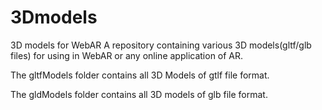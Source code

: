 # 3Dmodels
3D models for WebAR
A repository containing various 3D models(gltf/glb files) for using in WebAR or any online application of AR.

The gltfModels folder contains all 3D Models of gtlf file format.

The gldModels folder contains all 3D models of glb file format.

<!DOCTYPE html>
<html lang="en">

<head>
    <meta charset="UTF-8" />
    <meta http-equiv="X-UA-Compatible" content="IE=edge" />
    <meta name="viewport" content="width=device-width, initial-scale=1.0" />
    <script src="https://ajax.googleapis.com/ajax/libs/jquery/3.5.1/jquery.min.js"></script>
    <script type="module" src="https://unpkg.com/@google/model-viewer/dist/model-viewer.min.js"></script>
    <script>
        $(document).ready(function() {
            //const modelViewer = $("model-viewer");
            const modelViewer = document.querySelector("model-viewer");

            window.switchModel = (element, name) => {
                if (name === "Chair") {
                    modelViewer.src =
                        "https://modelviewer.dev/assets/ShopifyModels/Chair.glb";
                    $("model-viewer").removeAttr("autoplay");
                    $("model-viewer").removeAttr("animation-name");
                } else if (name === "Astronaut") {
                    modelViewer.src =
                        "https://modelviewer.dev/shared-assets/models/Astronaut.glb";
                    $("model-viewer").removeAttr("autoplay");
                    $("model-viewer").removeAttr("animation-name");
                } else if (name === "RobotExpressive") {
                    modelViewer.src =
                        "https://modelviewer.dev/shared-assets/models/RobotExpressive.glb";
                    $("model-viewer").attr("autoplay", "true");
                    $("model-viewer").attr("animation-name", "Running");
                }

                const slides = document.querySelectorAll(".slide");
                slides.forEach((element) => {
                    element.classList.remove("selected");
                });
                element.classList.add("selected");
            };

            /*document
                .querySelector(".slider")
                .addEventListener("beforexrselect", (ev) => {
                    // Keep slider interactions from affecting the XR scene.
                    ev.preventDefault();
                });*/
        });
    </script>
    <style>
        model-viewer {
            background-color: #eee;
            overflow-x: hidden;
            --poster-color: #eee;
            width: 400px;
            height: 500px;
            margin-left: auto;
            margin-right: auto;
            top: 15%;
            left: 3%;
        }
        
        .AR-btn {
            background-image: url(https://modelviewer.dev/assets/ic_view_in_ar_new_googblue_48dp.png);
            background-repeat: no-repeat;
            background-size: 20px 20px;
            background-position: 12px 50%;
            background-color: #fff;
            position: absolute;
            top: 15%;
            left: 50%;
            transform: translateX(-50%);
            white-space: nowrap;
            bottom: 132px;
            padding: 0px 16px 0px 40px;
            font-family: Roboto Regular, Helvetica Neue, sans-serif;
            font-size: 14px;
            color: #4285f4;
            height: 36px;
            line-height: 36px;
            border-radius: 18px;
            border: 1px solid #dadce0;
        }
        
        body {
            position: absolute;
            top: 0;
            bottom: 0;
            right: 0;
            left: 0;
            width: 95%;
            height: 95%;
        }
        
        .modelText {
            color: rgb(65, 3, 3);
        }
        
        .slider {
            width: 100%;
            text-align: center;
            overflow: hidden;
            position: absolute;
            left: 5px;
            bottom: 6px;
        }
        
        .slides {
            display: flex;
            overflow-x: auto;
            scroll-snap-type: x mandatory;
            scroll-behavior: smooth;
            -webkit-overflow-scrolling: touch;
        }
        
        .slide {
            scroll-snap-align: start;
            flex-shrink: 0;
            width: 100px;
            height: 100px;
            background-size: contain;
            background-repeat: no-repeat;
            background-position: center;
            background-color: rgba(33, 63, 235, 0.76);
            margin-right: 10px;
            border-radius: 10px;
            border: none;
            display: flex;
        }
        
        .slide.selected {
            border: 2px solid #01070f;
        }
        
        .slide:focus {
            outline: none;
        }
        
        .slide:focus-visible {
            outline: 1px solid #4285f4;
        }
    </style>
    <title>Model Viewer Demo</title>
</head>

<body>
    <!--<model-viewer ar ar-modes="webxr scene-viewer quick-look" src="https://modelviewer.dev/assets/ShopifyModels/Chair.glb" alt="A 3D model of an Astronaut" shadow-intensity="1" camera-controls>
        <button slot="ar-button" class="AR-btn">Activate AR</button>

        <div class="slider">
            <div class="slides">
                <button class="slide modelText selected" onclick="switchModel(this, 'Chair')">Chair</button>
                <button class="slide modelText" onclick="switchModel(this, 'Astronaut')">Astronaut</button>
                <button class="slide modelText" onclick="switchModel(this, 'RobotExpressive')">Robot Expressive</button>
            </div>
        </div>
    </model-viewer>-->
    <model-viewer ar ar-modes="webxr scene-viewer quick-look" shadow-intensity="1" src="https://raw.githubusercontent.com/Midnightfury/3Dmodels/main/gltfModels/LPSP_SmallStarfigher.gltf" alt="An animate 3D model of a robot" camera-controls>
    </model-viewer>
    <model-viewer ar ar-modes="webxr scene-viewer quick-look" shadow-intensity="1" src="https://github.com/Midnightfury/3Dmodels/blob/main/glbModels/ambulance.glb" alt="An animate 3D model of a robot" camera-controls>
    </model-viewer>
</body>

</html>
